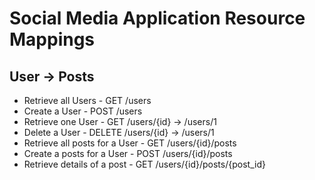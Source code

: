 # Social Media Application Resource Mappings
## User -> Posts
* Retrieve all Users - GET /users
* Create a User - POST /users
* Retrieve one User - GET /users/{id} -> /users/1
* Delete a User - DELETE /users/{id} -> /users/1
* Retrieve all posts for a User - GET /users/{id}/posts
* Create a posts for a User - POST /users/{id}/posts
* Retrieve details of a post - GET /users/{id}/posts/{post_id}

